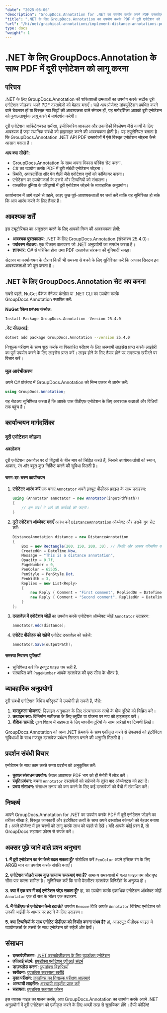 ```yaml
---
"date": "2025-05-06"
"description": "GroupDocs.Annotation for .NET का उपयोग करके अपने PDF दस्तावेज़ों में सटीक दूरी एनोटेशन जोड़ना सीखें। यह गाइड सेटअप, कॉन्फ़िगरेशन और व्यावहारिक अनुप्रयोगों को कवर करता है।"
"title": ".NET के लिए GroupDocs.Annotation का उपयोग करके PDF में दूरी एनोटेशन को लागू करना"
"url": "/hi/net/graphical-annotations/implement-distance-annotations-pdfs-groupdocs-dotnet/"
type: docs
"weight": 1
---
```


# .NET के लिए GroupDocs.Annotation के साथ PDF में दूरी एनोटेशन को लागू करना

## परिचय

.NET के लिए GroupDocs.Annotation की शक्तिशाली क्षमताओं का उपयोग करके सटीक दूरी एनोटेशन जोड़कर अपने PDF दस्तावेज़ों को बेहतर बनाएँ। चाहे आप प्रोजेक्ट डॉक्यूमेंटेशन प्रबंधित करने वाले डेवलपर हों या विस्तृत माप चिह्नों की आवश्यकता वाले संगठन हों, यह मार्गदर्शिका आपको दूरी एनोटेशन को कुशलतापूर्वक लागू करने में मार्गदर्शन करेगी।

दूरी एनोटेशन आर्किटेक्चरल समीक्षा, इंजीनियरिंग आकलन और तकनीकी विश्लेषण जैसे कार्यों के लिए आवश्यक हैं जहां स्थानिक संबंधों को हाइलाइट करने की आवश्यकता होती है। यह ट्यूटोरियल बताता है कि GroupDocs.Annotation .NET API PDF दस्तावेज़ों में ऐसे विस्तृत एनोटेशन जोड़ना कैसे आसान बनाता है।

**आप क्या सीखेंगे:**
- GroupDocs.Annotation के साथ अपना विकास परिवेश सेट करना.
- C# का उपयोग करके PDF में दूरी संबंधी एनोटेशन जोड़ना।
- स्थिति, अपारदर्शिता और पेन शैली जैसे एनोटेशन गुणों को कॉन्फ़िगर करना।
- एनोटेशन पर उपयोगकर्ता के उत्तरों और टिप्पणियों को संभालना।
- वास्तविक दुनिया के परिदृश्यों में दूरी एनोटेशन जोड़ने के व्यावहारिक अनुप्रयोग।

कार्यान्वयन में आगे बढ़ने से पहले, आइए कुछ पूर्व-आवश्यकताओं पर चर्चा करें ताकि यह सुनिश्चित हो सके कि आप आरंभ करने के लिए तैयार हैं।

## आवश्यक शर्तें

इस ट्यूटोरियल का अनुसरण करने के लिए आपको निम्न की आवश्यकता होगी:
- **आवश्यक पुस्तकालय:** .NET के लिए GroupDocs.Annotation (संस्करण 25.4.0)।
- **पर्यावरण सेटअप:** एक विकास वातावरण जो .NET अनुप्रयोगों का समर्थन करता है।
- **ज्ञानधार:** C# से परिचित होना तथा PDF दस्तावेज़ संरचना की बुनियादी समझ।

सेटअप या कार्यान्वयन के दौरान किसी भी समस्या से बचने के लिए सुनिश्चित करें कि आपका सिस्टम इन आवश्यकताओं को पूरा करता है।

## .NET के लिए GroupDocs.Annotation सेट अप करना

सबसे पहले, NuGet पैकेज मैनेजर कंसोल या .NET CLI का उपयोग करके GroupDocs.Annotation स्थापित करें:

**NuGet पैकेज प्रबंधक कंसोल:**
```shell
Install-Package GroupDocs.Annotation -Version 25.4.0
```

**.नेट सीएलआई:**
```bash
dotnet add package GroupDocs.Annotation --version 25.4.0
```

निःशुल्क परीक्षण के साथ शुरू करके या विस्तारित परीक्षण के लिए अस्थायी लाइसेंस प्राप्त करके लाइब्रेरी का पूर्ण उपयोग करने के लिए लाइसेंस प्राप्त करें। लाइव होने के लिए तैयार होने पर सदस्यता खरीदने पर विचार करें।

### मूल आरंभीकरण

अपने C# प्रोजेक्ट में GroupDocs.Annotation को निम्न प्रकार से आरंभ करें:
```csharp
using GroupDocs.Annotation;
```

यह सेटअप सुनिश्चित करता है कि आपके पास पीडीएफ एनोटेशन के लिए आवश्यक कक्षाओं और विधियों तक पहुंच है।

## कार्यान्वयन मार्गदर्शिका

### दूरी एनोटेशन जोड़ना

#### अवलोकन

दूरी एनोटेशन दस्तावेज़ पर दो बिंदुओं के बीच माप को चिह्नित करते हैं, जिससे उपयोगकर्ताओं को स्थान, आकार, रंग और बहुत कुछ निर्दिष्ट करने की सुविधा मिलती है।

#### चरण-दर-चरण कार्यान्वयन
1. **एनोटेटर आरंभ करें**
   एक बनाएं `Annotator` अपने इनपुट पीडीएफ फ़ाइल के साथ उदाहरण:
   ```csharp
   using (Annotator annotator = new Annotator(inputPdfPath))
   {
       // इस संदर्भ में आगे की कार्रवाई की जाएगी।
   }
   ```
2. **दूरी एनोटेशन ऑब्जेक्ट बनाएँ**
   आरंभ करें `DistanceAnnotation` ऑब्जेक्ट और उसके गुण सेट करें:
   ```csharp
   DistanceAnnotation distance = new DistanceAnnotation
   {
       Box = new Rectangle(200, 150, 200, 30), // स्थिति और आकार परिभाषित करें.
       CreatedOn = DateTime.Now,
       Message = "This is a distance annotation",
       Opacity = 0.7f,
       PageNumber = 0,
       PenColor = 65535,
       PenStyle = PenStyle.Dot,
       PenWidth = 3,
       Replies = new List<Reply>
       {
           new Reply { Comment = "First comment", RepliedOn = DateTime.Now },
           new Reply { Comment = "Second comment", RepliedOn = DateTime.Now }
       }
   };
   ```
3. **दस्तावेज़ में एनोटेशन जोड़ें**
   का उपयोग करके एनोटेशन ऑब्जेक्ट जोड़ें `Annotator` उदाहरण:
   ```csharp
   annotator.Add(distance);
   ```
4. **एनोटेट पीडीएफ को सहेजें**
   एनोटेट दस्तावेज़ को सहेजें:
   ```csharp
   annotator.Save(outputPath);
   ```

#### समस्या निवारण युक्तियों
- सुनिश्चित करें कि इनपुट फ़ाइल पथ सही हैं.
- सत्यापित करें `PageNumber` आपके दस्तावेज़ की पृष्ठ सीमा के भीतर है.

## व्यावहारिक अनुप्रयोगों

दूरी संबंधी एनोटेशन विभिन्न परिदृश्यों में उपयोगी हो सकते हैं, जैसे:
1. **वास्तुकला योजनाएं:** डिज़ाइन अनुपालन के लिए संरचनात्मक तत्वों के बीच दूरियों को चिह्नित करें।
2. **उत्पादन रूप:** विनिर्माण सटीकता के लिए ब्लूप्रिंट या योजना पर माप को हाइलाइट करें।
3. **शैक्षिक सामग्री:** दृश्य शिक्षण में सहायता के लिए मापनीय दूरियों के साथ आरेखों पर टिप्पणी लिखें।

GroupDocs.Annotation को अन्य .NET फ्रेमवर्क के साथ एकीकृत करने से डेवलपर्स को इंटरैक्टिव सुविधाओं के साथ मजबूत दस्तावेज़ प्रबंधन सिस्टम बनाने की अनुमति मिलती है।

## प्रदर्शन संबंधी विचार

एनोटेशन के साथ काम करते समय प्रदर्शन को अनुकूलित करें:
- **कुशल संसाधन उपयोग:** केवल आवश्यक PDF भाग को ही मेमोरी में लोड करें।
- **स्मृति प्रबंधन:** बचना `Annotator` दस्तावेज़ों को सहेजने के तुरंत बाद ऑब्जेक्ट्स को हटा दें।
- **प्रचय संसाधन:** संसाधन तनाव को कम करने के लिए कई दस्तावेजों को बैचों में संसाधित करें।

## निष्कर्ष

आपने GroupDocs.Annotation for .NET का उपयोग करके PDF में दूरी एनोटेशन जोड़ने का तरीका सीखा है, विस्तृत जानकारी और इंटरैक्टिव तत्वों के साथ अपने दस्तावेज़ वर्कफ़्लो को बेहतर बनाया है। अपने प्रोजेक्ट में इन चरणों को लागू करके लाभ को पहले से देखें। यदि आपके कोई प्रश्न हैं, तो GroupDocs सहायता फ़ोरम से संपर्क करें।

## अक्सर पूछे जाने वाले प्रश्न अनुभाग

**1. मैं दूरी एनोटेशन का रंग कैसे बदल सकता हूँ?**
   संशोधित करें `PenColor` अपने इच्छित रंग के लिए ARGB मान का उपयोग करके संपत्ति बनाएँ।

**2. एनोटेशन जोड़ते समय कुछ सामान्य समस्याएं क्या हैं?**
   सामान्य समस्याओं में गलत फ़ाइल पथ और पृष्ठ सीमा पार करना शामिल है। सुनिश्चित करें कि सभी पैरामीटर दस्तावेज़ विनिर्देशों के अनुरूप हों।

**3. क्या मैं एक बार में कई एनोटेशन जोड़ सकता हूँ?**
   हां, का उपयोग करके एकाधिक एनोटेशन ऑब्जेक्ट जोड़ें `Annotator` एक ही सत्र के भीतर एक उदाहरण.

**4. मैं पीडीएफ से एनोटेशन कैसे हटाऊं?**
   उपयोग `Remove` विधि आपके `Annotator` विशिष्ट एनोटेशन को उनकी आईडी के आधार पर हटाने के लिए उदाहरण।

**5. क्या टिप्पणियों के साथ एनोटेट पीडीएफ को निर्यात करना संभव है?**
   हां, आउटपुट पीडीएफ फाइल में उपयोगकर्ता के उत्तरों के साथ एनोटेशन को सहेजें और देखें।

## संसाधन
- **दस्तावेज़ीकरण:** [.NET दस्तावेज़ीकरण के लिए ग्रुपडॉक्स एनोटेशन](https://docs.groupdocs.com/annotation/net/)
- **एपीआई संदर्भ:** [ग्रुपडॉक्स एनोटेशन एपीआई संदर्भ](https://reference.groupdocs.com/annotation/net/)
- **डाउनलोड करना:** [ग्रुपडॉक्स विज्ञप्तियाँ](https://releases.groupdocs.com/annotation/net/)
- **खरीदना:** [ग्रुपडॉक्स सदस्यता खरीदें](https://purchase.groupdocs.com/buy)
- **मुफ्त परीक्षण:** [ग्रुपडॉक्स का निःशुल्क परीक्षण आज़माएं](https://releases.groupdocs.com/annotation/net/)
- **अस्थायी लाइसेंस:** [अस्थायी लाइसेंस प्राप्त करें](https://purchase.groupdocs.com/temporary-license/)
- **सहायता:** [ग्रुपडॉक्स सहायता फ़ोरम](https://forum.groupdocs.com/c/annotation/) 

इस व्यापक गाइड का पालन करके, आप GroupDocs.Annotation का उपयोग करके अपने .NET अनुप्रयोगों में दूरी एनोटेशन को एकीकृत करने के लिए अच्छी तरह से सुसज्जित होंगे। हैप्पी कोडिंग!